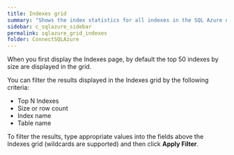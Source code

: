 ```yaml
---
title: Indexes grid
summary: "Shows the index statistics for all indexes in the SQL Azure database."
sidebar: c_sqlazure_sidebar
permalink: sqlazure_grid_indexes
folder: ConnectSQLAzure
---
```





When you first display the Indexes page, by default the top 50 indexes by size are displayed in the grid.

You can filter the results displayed in the Indexes grid by the following criteria:

* Top N Indexes
* Size or row count
* Index name
* Table name

To filter the results, type appropriate values into the fields above the Indexes grid (wildcards are supported) and then click **Apply Filter**.
